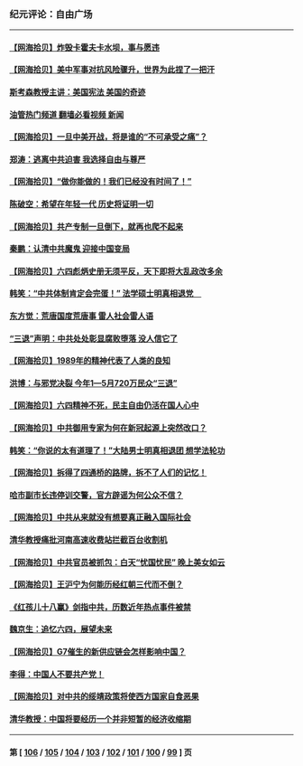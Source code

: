 ### 纪元评论：自由广场
---
#### [【网海拾贝】炸毁卡霍夫卡水坝，事与愿违](../../pages/nsc993/n14013661.md?06110330) 
#### [【网海拾贝】美中军事对抗风险骤升，世界为此捏了一把汗](../../pages/nsc993/n14013005.md?06110330) 
#### [斯考森教授主讲：美国宪法 美国的奇迹](../../pages/nsc993/n14012595.md?06110330) 
#### [油管热门频道 翻墙必看视频 新闻](ok?06110330)
#### [【网海拾贝】一旦中美开战，将是谁的“不可承受之痛”？](../../pages/nsc993/n14012236.md?06110330) 
#### [郑涛：逃离中共迫害 我选择自由与尊严](../../pages/nsc993/n14012043.md?06110330) 
#### [【网海拾贝】“做你能做的！我们已经没有时间了！”](../../pages/nsc993/n14011531.md?06110330) 
#### [陈破空：希望在年轻一代 历史将证明一切](../../pages/nsc993/n14010838.md?06110330) 
#### [【网海拾贝】共产专制一旦倒下，就再也爬不起来](../../pages/nsc993/n14010831.md?06110330) 
#### [秦鹏：认清中共魔鬼  迎接中国变局](../../pages/nsc993/n14010692.md?06110330) 
#### [【网海拾贝】六四彪炳史册无须平反，天下即将大乱政改多余](../../pages/nsc993/n14010160.md?06110330) 
#### [韩笑：“中共体制肯定会完蛋！” 法学硕士明真相退党　](../../pages/nsc993/n14010098.md?06110330) 
#### [东方觉：荒唐国度荒唐事 雷人社会雷人语](../../pages/nsc993/n14010065.md?06110330) 
#### [“三退”声明：中共处处彰显腐败堕落 没人信它了](../../pages/nsc993/n14010010.md?06110330) 
#### [【网海拾贝】1989年的精神代表了人类的良知](../../pages/nsc993/n14009650.md?06110330) 
#### [洪博：与邪党决裂 今年1—5月720万民众“三退”](../../pages/nsc993/n14009532.md?06110330) 
#### [【网海拾贝】六四精神不死，民主自由仍活在国人心中](../../pages/nsc993/n14009305.md?06110330) 
#### [【网海拾贝】中共御用专家为何在新冠起源上突然改口？](../../pages/nsc993/n14008738.md?06110330) 
#### [韩笑：“你说的太有道理了！”大陆男士明真相退团 想学法轮功](../../pages/nsc993/n14008405.md?06110330) 
#### [【网海拾贝】拆得了四通桥的路牌，拆不了人们的记忆！](../../pages/nsc993/n14008045.md?06110330) 
#### [哈市副市长违停训交警，官方辟谣为何公众不信？](../../pages/nsc993/n14007957.md?06110330) 
#### [【网海拾贝】中共从来就没有想要真正融入国际社会](../../pages/nsc993/n14007206.md?06110330) 
#### [清华教授痛批河南高速收费站拦截百台收割机](../../pages/nsc993/n14006643.md?06110330) 
#### [【网海拾贝】中共官员被抓包：白天“忧国忧民” 晚上美女如云](../../pages/nsc993/n14006658.md?06110330) 
#### [【网海拾贝】王沪宁为何能历经红朝三代而不倒？](../../pages/nsc993/n14005828.md?06110330) 
#### [《红孩儿十八赢》剑指中共，历数近年热点事件被禁](../../pages/nsc993/n14005798.md?06110330) 
#### [魏京生：追忆六四，展望未来](../../pages/nsc993/n14005589.md?06110330) 
#### [【网海拾贝】G7催生的新供应链会怎样影响中国？](../../pages/nsc993/n14005296.md?06110330) 
#### [李得：中国人不要共产党！](../../pages/nsc993/n14005305.md?06110330) 
#### [【网海拾贝】对中共的绥靖政策将使西方国家自食恶果](../../pages/nsc993/n14004996.md?06110330) 
#### [清华教授：中国将要经历一个并非短暂的经济收缩期](../../pages/nsc993/n14004979.md?06110330) 

---
#### 第 [ [106](./106.md?06110330) / [105](./105.md?06110330) / [104](./104.md?06110330) / [103](./103.md?06110330) / [102](./102.md?06110330) / [101](./101.md?06110330) / [100](./100.md?06110330) / [99](./99.md?06110330) ] 页
